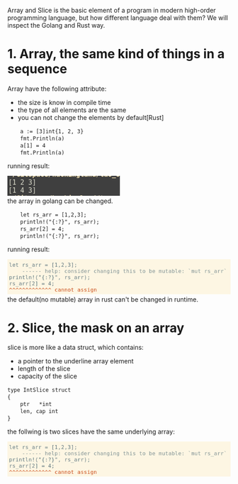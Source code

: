 Array and Slice is the basic element of a program in modern high-order
programming language, but how different language deal with them? We will inspect
the Golang and Rust way.

# 1. Array, the same kind of things in a sequence
Array have the following attribute:
+ the size is know in compile time
+ the type of all elements are the same
+ you can not change the elements by default[Rust]

```
	a := [3]int{1, 2, 3}
	fmt.Println(a)
	a[1] = 4
	fmt.Println(a)
```
running result:

![interface var](/assets/array/golang_array.png)<br>
the array in golang can be changed.

```
    let rs_arr = [1,2,3];
    println!("{:?}", rs_arr);
    rs_arr[2] = 4;
    println!("{:?}", rs_arr);
```
running result:

![interface var](/assets/array/rust_array.png)<br>
the default(no mutable) array in rust can't be changed in runtime.

# 2. Slice, the mask on an array
slice is more like a data struct, which contains:
+ a pointer to the underline array element
+ length of the slice
+ capacity of the slice

```
type IntSlice struct 
{
    ptr   *int
    len, cap int
}
```
the follwing is two slices have the same underlying array:

![interface var](/assets/array/rust_array.png)<br>

